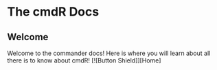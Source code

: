 # The cmdR Docs

## Welcome
Welcome to the commander docs! Here is where you will learn about all there is to know about cmdR!
[![Button Shield]][Home]
